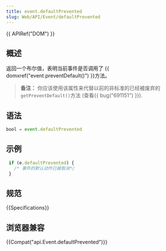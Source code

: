 ```yaml
---
title: event.defaultPrevented
slug: Web/API/Event/defaultPrevented
---
```


{{ APIRef("DOM") }}

## 概述

返回一个布尔值，表明当前事件是否调用了 {{ domxref("event.preventDefault()") }}方法。

> **备注：** 你应该使用该属性来代替以前的非标准的已经被废弃的`getPreventDefault()`方法 (查看{{ bug("691151") }}).

## 语法

```js
bool = event.defaultPrevented
```

## 示例

```js
 if (e.defaultPrevented) {
   /* 事件的默认动作已被取消*/
 }
```

## 规范

{{Specifications}}

## 浏览器兼容

{{Compat("api.Event.defaultPrevented")}}
